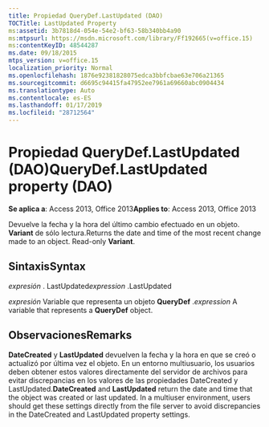 ```yaml
---
title: Propiedad QueryDef.LastUpdated (DAO)
TOCTitle: LastUpdated Property
ms:assetid: 3b7818d4-054e-54e2-bf63-58b340bb4a90
ms:mtpsurl: https://msdn.microsoft.com/library/Ff192665(v=office.15)
ms:contentKeyID: 48544287
ms.date: 09/18/2015
mtps_version: v=office.15
localization_priority: Normal
ms.openlocfilehash: 1876e92381828075edca3bbfcbae63e706a21365
ms.sourcegitcommit: d6695c94415fa47952ee7961a69660abc0904434
ms.translationtype: Auto
ms.contentlocale: es-ES
ms.lasthandoff: 01/17/2019
ms.locfileid: "28712564"
---
```

# <a name="querydeflastupdated-property-dao"></a><span data-ttu-id="6ebf3-102">Propiedad QueryDef.LastUpdated (DAO)</span><span class="sxs-lookup"><span data-stu-id="6ebf3-102">QueryDef.LastUpdated property (DAO)</span></span>


<span data-ttu-id="6ebf3-103">**Se aplica a**: Access 2013, Office 2013</span><span class="sxs-lookup"><span data-stu-id="6ebf3-103">**Applies to**: Access 2013, Office 2013</span></span>

<span data-ttu-id="6ebf3-p101">Devuelve la fecha y la hora del último cambio efectuado en un objeto. **Variant** de sólo lectura.</span><span class="sxs-lookup"><span data-stu-id="6ebf3-p101">Returns the date and time of the most recent change made to an object. Read-only **Variant**.</span></span>

## <a name="syntax"></a><span data-ttu-id="6ebf3-106">Sintaxis</span><span class="sxs-lookup"><span data-stu-id="6ebf3-106">Syntax</span></span>

<span data-ttu-id="6ebf3-107">*expresión* . LastUpdated</span><span class="sxs-lookup"><span data-stu-id="6ebf3-107">*expression* .LastUpdated</span></span>

<span data-ttu-id="6ebf3-108">*expresión* Variable que representa un objeto **QueryDef** .</span><span class="sxs-lookup"><span data-stu-id="6ebf3-108">*expression* A variable that represents a **QueryDef** object.</span></span>

## <a name="remarks"></a><span data-ttu-id="6ebf3-109">Observaciones</span><span class="sxs-lookup"><span data-stu-id="6ebf3-109">Remarks</span></span>

<span data-ttu-id="6ebf3-p102">**DateCreated** y **LastUpdated** devuelven la fecha y la hora en que se creó o actualizó por última vez el objeto. En un entorno multiusuario, los usuarios deben obtener estos valores directamente del servidor de archivos para evitar discrepancias en los valores de las propiedades DateCreated y LastUpdated.</span><span class="sxs-lookup"><span data-stu-id="6ebf3-p102">**DateCreated** and **LastUpdated** return the date and time that the object was created or last updated. In a multiuser environment, users should get these settings directly from the file server to avoid discrepancies in the DateCreated and LastUpdated property settings.</span></span>

